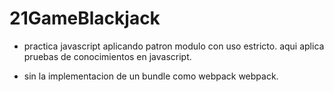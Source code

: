 # 21GameBlackjack

- practica javascript aplicando patron modulo con uso estricto. aqui aplica pruebas de conocimientos en javascript.

- sin la implementacion de un bundle como webpack webpack. 

